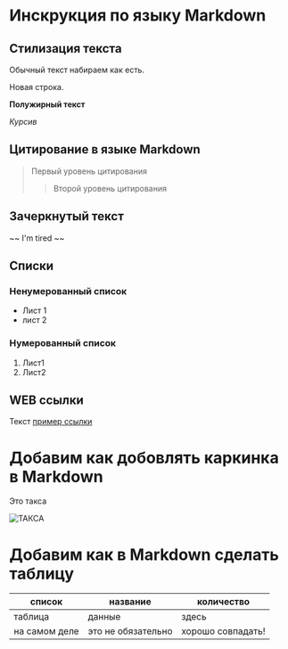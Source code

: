 # Инскрукция по языку Markdown

## Стилизация текста 

Обычный текст набираем как есть.

Новая строка.

**Полужирный текст**

*Курсив*

## Цитирование в языке Markdown
>Первый уровень цитирования
>>Второй уровень цитирования

## Зачеркнутый текст
~~ I'm tired ~~
<!--- Не понимаю где должен отобразаться зачерктутый текст ))--->

## Списки
### Ненумерованный список
* Лист 1
* лист 2

### Нумерованный список
1. Лист1
2. Лист2

## WEB ссылки
Текст [пример ссылки](http.example.com "Всплывающая подсказка")

# Добавим как добовлять каркинка в Markdown
Это такса

![ТАКСА](pbanner-thumb.jpg)

# Добавим как в Markdown сделать таблицу


  список   |  название | количество |
|----------|-----------|------------|
|таблица   | данные    | здесь      |
|на самом деле |это не обязательно |хорошо совпадать!|

